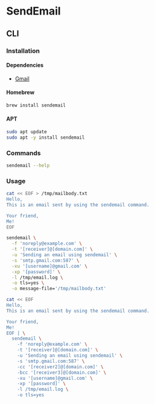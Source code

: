 # SendEmail

## CLI

### Installation

#### Dependencies

- [Gmail](/gmail.md#mail-password)

#### Homebrew

```sh
brew install sendemail
```

#### APT

```sh
sudo apt update
sudo apt -y install sendemail
```

### Commands

```sh
sendemail --help
```

### Usage

```sh
cat << EOF > /tmp/mailbody.txt
Hello,
This is an email sent by using the sendemail command.

Your friend,
Me!
EOF

sendemail \
  -f 'noreply@example.com' \
  -t '[receiver]@[domain.com]' \
  -u 'Sending an email using sendemail' \
  -s 'smtp.gmail.com:587' \
  -xu '[username]@gmail.com' \
  -xp '[password]' \
  -l /tmp/email.log \
  -o tls=yes \
  -o message-file='/tmp/mailbody.txt'

cat << EOF
Hello,
This is an email sent by using the sendemail command.

Your friend,
Me!
EOF | \
  sendemail \
    -f 'noreply@example.com' \
    -t '[receiver]@[domain.com]' \
    -u 'Sending an email using sendemail' \
    -s 'smtp.gmail.com:587' \
    -cc '[receiver2]@[domain.com]' \
    -bcc '[receiver3]@[domain.com]' \
    -xu '[username]@gmail.com' \
    -xp '[password]' \
    -l /tmp/email.log \
    -o tls=yes
```
